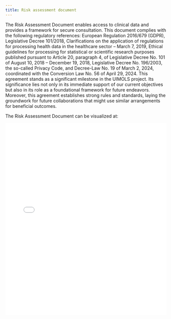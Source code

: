 ```yaml
---
title: Risk assessment document
---
```

The Risk Assessment Document enables access to clinical data and provides a framework for secure consultation. This document complies with the following regulatory references: European Regulation 2016/679 (GDPR), Legislative Decree 101/2018, Clarifications on the application of regulations for processing health data in the healthcare sector – March 7, 2019, Ethical  guidelines for processing for statistical or scientific research purposes published pursuant to Article 20, paragraph 4, of Legislative Decree No. 101 of August 10, 2018 – December 19, 2018, Legislative Decree No. 196/2003, the so-called Privacy Code, and Decree-Law  No. 19 of March 2, 2024, coordinated with the Conversion Law No. 56 of April 29, 2024.
This agreement stands as a significant milestone in the UIMOLS project. Its significance lies not only in its immediate support of our current objectives but also in its role as a foundational framework for future endeavors. Moreover, this agreement establishes strong rules and standards, laying the groundwork for future collaborations that might use similar arrangements for beneficial outcomes. 


The Risk Assessment Document can be visualized at:

<iframe src="/agreement.pdf" width="100%" height="600px" style="border: none;" sandbox="allow-scripts allow-forms"></iframe>


